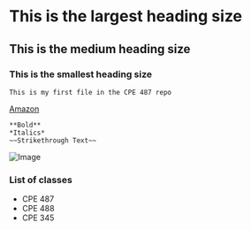 # This is the largest heading size
## This is the medium heading size
### This is the smallest heading size

```
This is my first file in the CPE 487 repo
```
[Amazon](https://www.amazon.com/)

```
**Bold**
*Italics*
~~Strikethrough Text~~
```

![Image](https://ctl.s6img.com/society6/img/y-xZ_syD7LhIJOGtpdTU08ra6Aw/w_700/prints/~artwork/s6-original-art-uploads/society6/uploads/misc/8e29a2e79387449caa28090d71f489e3/~~/github-logo-prints.jpg?wait=0&attempt=0)

### List of classes
- CPE 487
- CPE 488
- CPE 345

